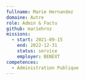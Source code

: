 ```yaml
---
fullname: Marie Hernandez
domaine: Autre
role: Admin & Factu
github: mariehrnz
missions:
  - start: 2021-09-15
    end: 2022-12-31
    status: service
    employer: BENEXT
competences:
  - Administration Publique
---
```

